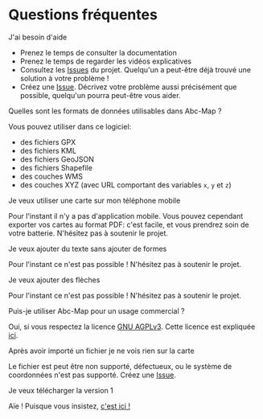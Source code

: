 <a name="faq"></a>

# Questions fréquentes

<div class="frequent-question">J'ai besoin d'aide</div>

- Prenez le temps de consulter la documentation
- Prenez le temps de regarder les vidéos explicatives
- Consultez les <a href="https://gitlab.com/abc-map/abc-map/-/issues" target="_blank">Issues</a> du projet. Quelqu'un a peut-être déjà trouvé une solution à votre problème !
- Créez une <a href="https://gitlab.com/abc-map/abc-map/-/issues" target="_blank">Issue</a>. Décrivez votre problème aussi précisément que possible, quelqu'un pourra peut-être vous aider.

<div class="frequent-question">Quelles sont les formats de données utilisables dans Abc-Map ?</div>

Vous pouvez utiliser dans ce logiciel:

- des fichiers GPX
- des fichiers KML
- des fichiers GeoJSON
- des fichiers Shapefile
- des couches WMS
- des couches XYZ (avec URL comportant des variables `x`, `y` et `z`)

<div class="frequent-question">Je veux utiliser une carte sur mon téléphone mobile</div>

Pour l'instant il n'y a pas d'application mobile. Vous pouvez cependant exporter vos cartes au format PDF: c'est facile, et vous prendrez soin de votre batterie. N'hésitez pas à soutenir le projet.

<div class="frequent-question">Je veux ajouter du texte sans ajouter de formes</div>

Pour l'instant ce n'est pas possible ! N'hésitez pas à soutenir le projet.

<div class="frequent-question">Je veux ajouter des flèches</div>

Pour l'instant ce n'est pas possible ! N'hésitez pas à soutenir le projet.

<div class="frequent-question">Puis-je utiliser Abc-Map pour un usage commercial ?</div>

Oui, si vous respectez la licence <a target='_blank' href='https://www.gnu.org/licenses/agpl-3.0.html'>GNU AGPLv3</a>.
Cette licence est expliquée <a target='_blank' href='https://www.gnu.org/licenses/quick-guide-gplv3.fr.html'>ici</a>.

<div class="frequent-question">Après avoir importé un fichier je ne vois rien sur la carte</div>

Le fichier est peut être non supporté, défectueux, ou le système de coordonnées n'est pas supporté. Créez une <a href="https://gitlab.com/abc-map/abc-map/-/issues" target="_blank">Issue</a>.

<div class="frequent-question">Je veux télécharger la version 1</div>

Aïe ! Puisque vous insistez, <a href="https://sourceforge.net/projects/abc-map/" target="_blank">c'est ici !</a>
